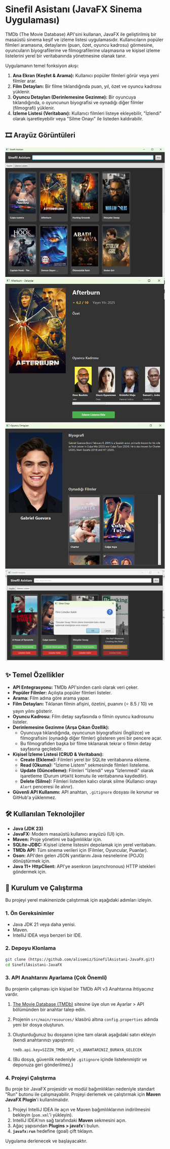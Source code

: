 # Sinefil Asistanı (JavaFX Sinema Uygulaması)

TMDb (The Movie Database) API'sini kullanan, JavaFX ile geliştirilmiş bir masaüstü sinema keşif ve izleme listesi uygulamasıdır. Kullanıcıların popüler filmleri aramasına, detaylarını (puan, özet, oyuncu kadrosu) görmesine, oyuncuların biyografilerine ve filmografilerine ulaşmasına ve kişisel izleme listelerini yerel bir veritabanında yönetmesine olanak tanır.



Uygulamanın temel fonksiyon akışı:

1.  **Ana Ekran (Keşfet & Arama):** Kullanıcı popüler filmleri görür veya yeni filmler arar.
2.  **Film Detayları:** Bir filme tıklandığında puan, yıl, özet ve oyuncu kadrosu yüklenir.
3.  **Oyuncu Detayları (Derinlemesine Gezinme):** Bir oyuncuya tıklandığında, o oyuncunun biyografisi ve oynadığı diğer filmler (filmografi) yüklenir.
4.  **İzleme Listesi (Veritabanı):** Kullanıcı filmleri listeye ekleyebilir, "İzlendi" olarak işaretleyebilir veya "Silme Onayı" ile listeden kaldırabilir.

## 🎞️ Arayüz Görüntüleri

![Ana Ekran](screenshots/01-ana-ekran.png)
![Film Detay Penceresi](screenshots/02-film-detay.png)
![Oyuncu Detay Penceresi](screenshots/03-oyuncu-detay.png)
![İzleme Listesi ve Silme Onayı](screenshots/04-silme-onayi.png)

## ✨ Temel Özellikler

* **API Entegrasyonu:** TMDb API'sinden canlı olarak veri çeker.
* **Popüler Filmler:** Açılışta popüler filmleri listeler.
* **Arama:** Film adına göre arama yapar.
* **Film Detayları:** Tıklanan filmin afişini, özetini, puanını (⭐ 8.5 / 10) ve yayın yılını gösterir.
* **Oyuncu Kadrosu:** Film detay sayfasında o filmin oyuncu kadrosunu listeler.
* **Derinlemesine Gezinme (Arşa Çıkan Özellik):**
    * Oyuncuya tıklandığında, oyuncunun biyografisini (İngilizce) ve filmografisini (oynadığı diğer filmler) gösteren yeni bir pencere açar.
    * Bu filmografiden başka bir filme tıklanarak tekrar o filmin detay sayfasına geçilebilir.
* **Kişisel İzleme Listesi (CRUD & Veritabanı):**
    * **Create (Ekleme):** Filmleri yerel bir SQLite veritabanına ekleme.
    * **Read (Okuma):** "İzleme Listem" sekmesinde filmleri listeleme.
    * **Update (Güncelleme):** Filmleri "İzlendi" veya "İzlenmedi" olarak işaretleme (Durum `UPDATE` komutu ile veritabanına kaydedilir).
    * **Delete (Silme):** Filmleri listeden kalıcı olarak silme (Kullanıcı onayı `Alert` penceresi ile alınır).
* **Güvenli API Kullanımı:** API anahtarı, `.gitignore` dosyası ile korunur ve GitHub'a yüklenmez.

## 🛠️ Kullanılan Teknolojiler

* **Java (JDK 23)**
* **JavaFX:** Modern masaüstü kullanıcı arayüzü (UI) için.
* **Maven:** Proje yönetimi ve bağımlılıklar için.
* **SQLite-JDBC:** Kişisel izleme listesini depolamak için yerel veritabanı.
* **TMDb API:** Tüm sinema verileri için (Filmler, Oyuncular, Puanlar).
* **Gson:** API'den gelen JSON yanıtlarını Java nesnelerine (POJO) dönüştürmek için.
* **Java 11+ HttpClient:** API'ye asenkron (asynchronous) HTTP istekleri göndermek için.

## 🚀 Kurulum ve Çalıştırma

Bu projeyi yerel makinenizde çalıştırmak için aşağıdaki adımları izleyin.

### 1. Ön Gereksinimler
* Java JDK 21 veya daha yenisi.
* Maven.
* IntelliJ IDEA veya benzeri bir IDE.

### 2. Depoyu Klonlama
```bash
git clone (https://github.com/alisemiz/SinefilAsistani-JavaFX.git)
cd SinefilAsistani-JavaFX
```


### 3. API Anahtarını Ayarlama (Çok Önemli)

Bu projenin çalışması için kişisel bir TMDb API v3 Anahtarına ihtiyacınız vardır.

1.  [The Movie Database (TMDb)](https://www.themoviedb.org/) sitesine üye olun ve Ayarlar > API bölümünden bir anahtar talep edin.
2.  Projenin `src/main/resources/` klasörü altına `config.properties` adında yeni bir dosya oluşturun.
3.  Oluşturduğunuz bu dosyanın içine tam olarak aşağıdaki satırı ekleyin (kendi anahtarınızı yapıştırın):

    ```properties
    tmdb.api.key=SIZIN_TMDb_API_v3_ANAHTARINIZ_BURAYA_GELECEK
    ```
4.  (Bu dosya, güvenlik nedeniyle `.gitignore` içinde listelenmiştir ve deponuza geri gönderilmez.)

### 4. Projeyi Çalıştırma

Bu proje bir JavaFX projesidir ve modül bağımlılıkları nedeniyle standart "Run" butonu ile çalışmayabilir. Projeyi derlemek ve çalıştırmak için **Maven JavaFX Plugin**'i kullanılmalıdır.

1.  Projeyi IntelliJ IDEA ile açın ve Maven bağımlılıklarının indirilmesini bekleyin (`pom.xml`'i yükleyin).
2.  IntelliJ IDEA'nın sağ tarafındaki **Maven** sekmesini açın.
3.  Ağaç yapısından **Plugins > javafx**'i bulun.
4.  **`javafx:run`** hedefine (goal) çift tıklayın.

Uygulama derlenecek ve başlayacaktır.
